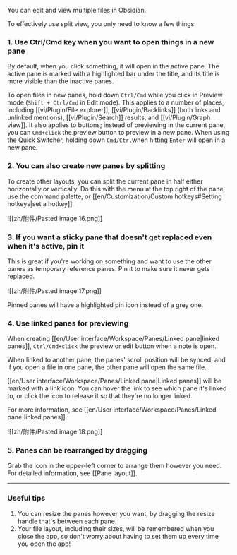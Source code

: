 You can edit and view multiple files in Obsidian.

To effectively use split view, you only need to know a few things:

### 1. Use Ctrl/Cmd key when you want to open things in a new pane

By default, when you click something, it will open in the active pane. The active pane is marked with a highlighted bar under the title, and its title is more visible than the inactive panes.

To open files in new panes, hold down `Ctrl/Cmd` while you click in Preview mode (`Shift + Ctrl/Cmd` in Edit mode). This applies to a number of places, including [[vi/Plugin/File explorer]], [[vi/Plugin/Backlinks]] (both links and unlinked mentions), [[vi/Plugin/Search]] results, and [[vi/Plugin/Graph view]]. It also applies to buttons; instead of previewing in the current pane, you can `Cmd+click` the preview button to preview in a new pane. When using the Quick Switcher, holding down `Cmd/Ctrl`when hitting `Enter` will open in a new pane.

### 2. You can also create new panes by splitting

To create other layouts, you can split the current pane in half either horizontally or vertically. Do this with the menu at the top right of the pane, use the command palette, or [[en/Customization/Custom hotkeys#Setting hotkeys|set a hotkey]].

![[zh/附件/Pasted image 16.png]]

### 3. If you want a sticky pane that doesn't get replaced even when it's active, pin it

This is great if you're working on something and want to use the other panes as temporary reference panes. Pin it to make sure it never gets replaced.

![[zh/附件/Pasted image 17.png]]

Pinned panes will have a highlighted pin icon instead of a grey one.

### 4. Use linked panes for previewing

When creating [[en/User interface/Workspace/Panes/Linked pane|linked panes]], `Ctrl/Cmd+click` the preview or edit button when a note is open.

When linked to another pane, the panes' scroll position will be synced, and if you open a file in one pane, the other pane will open the same file.

[[en/User interface/Workspace/Panes/Linked pane|Linked panes]] will be marked with a link icon. You can hover the link to see which pane it's linked to, or click the icon to release it so that they're no longer linked.

For more information, see [[en/User interface/Workspace/Panes/Linked pane|linked panes]].

![[zh/附件/Pasted image 18.png]]

### 5. Panes can be rearranged by dragging

Grab the icon in the upper-left corner to arrange them however you need. For detailed information, see [[Pane layout]].

---

### Useful tips

1. You can resize the panes however you want, by dragging the resize handle that's between each pane.
2. Your file layout, including their sizes, will be remembered when you close the app, so don't worry about having to set them up every time you open the app!
